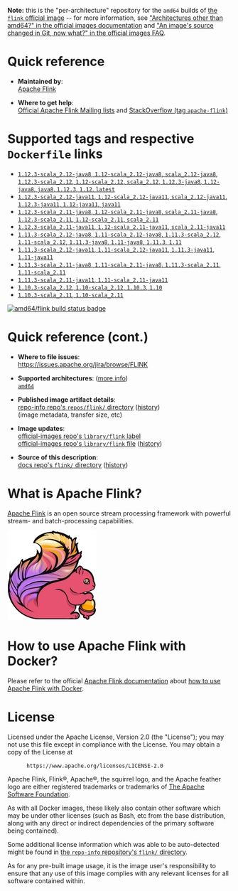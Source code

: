 <!--

********************************************************************************

WARNING:

    DO NOT EDIT "flink/README.md"

    IT IS AUTO-GENERATED

    (from the other files in "flink/" combined with a set of templates)

********************************************************************************

-->

**Note:** this is the "per-architecture" repository for the `amd64` builds of [the `flink` official image](https://hub.docker.com/_/flink) -- for more information, see ["Architectures other than amd64?" in the official images documentation](https://github.com/docker-library/official-images#architectures-other-than-amd64) and ["An image's source changed in Git, now what?" in the official images FAQ](https://github.com/docker-library/faq#an-images-source-changed-in-git-now-what).

# Quick reference

-	**Maintained by**:  
	[Apache Flink](https://flink.apache.org/community.html#people)

-	**Where to get help**:  
	[Official Apache Flink Mailing lists](https://flink.apache.org/community.html#mailing-lists) and [StackOverflow (tag `apache-flink`)](https://stackoverflow.com/questions/tagged/apache-flink)

# Supported tags and respective `Dockerfile` links

-	[`1.12.3-scala_2.12-java8`, `1.12-scala_2.12-java8`, `scala_2.12-java8`, `1.12.3-scala_2.12`, `1.12-scala_2.12`, `scala_2.12`, `1.12.3-java8`, `1.12-java8`, `java8`, `1.12.3`, `1.12`, `latest`](https://github.com/apache/flink-docker/blob/0b263ee3b95189836183f7469da897785cf2949e/1.12/scala_2.12-java8-debian/Dockerfile)
-	[`1.12.3-scala_2.12-java11`, `1.12-scala_2.12-java11`, `scala_2.12-java11`, `1.12.3-java11`, `1.12-java11`, `java11`](https://github.com/apache/flink-docker/blob/0b263ee3b95189836183f7469da897785cf2949e/1.12/scala_2.12-java11-debian/Dockerfile)
-	[`1.12.3-scala_2.11-java8`, `1.12-scala_2.11-java8`, `scala_2.11-java8`, `1.12.3-scala_2.11`, `1.12-scala_2.11`, `scala_2.11`](https://github.com/apache/flink-docker/blob/0b263ee3b95189836183f7469da897785cf2949e/1.12/scala_2.11-java8-debian/Dockerfile)
-	[`1.12.3-scala_2.11-java11`, `1.12-scala_2.11-java11`, `scala_2.11-java11`](https://github.com/apache/flink-docker/blob/0b263ee3b95189836183f7469da897785cf2949e/1.12/scala_2.11-java11-debian/Dockerfile)
-	[`1.11.3-scala_2.12-java8`, `1.11-scala_2.12-java8`, `1.11.3-scala_2.12`, `1.11-scala_2.12`, `1.11.3-java8`, `1.11-java8`, `1.11.3`, `1.11`](https://github.com/apache/flink-docker/blob/7035f03679b11352f2fdecd9f6a9bb0ec8bc2022/1.11/scala_2.12-java8-debian/Dockerfile)
-	[`1.11.3-scala_2.12-java11`, `1.11-scala_2.12-java11`, `1.11.3-java11`, `1.11-java11`](https://github.com/apache/flink-docker/blob/7035f03679b11352f2fdecd9f6a9bb0ec8bc2022/1.11/scala_2.12-java11-debian/Dockerfile)
-	[`1.11.3-scala_2.11-java8`, `1.11-scala_2.11-java8`, `1.11.3-scala_2.11`, `1.11-scala_2.11`](https://github.com/apache/flink-docker/blob/7035f03679b11352f2fdecd9f6a9bb0ec8bc2022/1.11/scala_2.11-java8-debian/Dockerfile)
-	[`1.11.3-scala_2.11-java11`, `1.11-scala_2.11-java11`](https://github.com/apache/flink-docker/blob/7035f03679b11352f2fdecd9f6a9bb0ec8bc2022/1.11/scala_2.11-java11-debian/Dockerfile)
-	[`1.10.3-scala_2.12`, `1.10-scala_2.12`, `1.10.3`, `1.10`](https://github.com/apache/flink-docker/blob/2a89b61a261f803f8785fd5dd882b7f50ec33fce/1.10/scala_2.12-debian/Dockerfile)
-	[`1.10.3-scala_2.11`, `1.10-scala_2.11`](https://github.com/apache/flink-docker/blob/2a89b61a261f803f8785fd5dd882b7f50ec33fce/1.10/scala_2.11-debian/Dockerfile)

[![amd64/flink build status badge](https://img.shields.io/jenkins/s/https/doi-janky.infosiftr.net/job/multiarch/job/amd64/job/flink.svg?label=amd64/flink%20%20build%20job)](https://doi-janky.infosiftr.net/job/multiarch/job/amd64/job/flink/)

# Quick reference (cont.)

-	**Where to file issues**:  
	https://issues.apache.org/jira/browse/FLINK

-	**Supported architectures**: ([more info](https://github.com/docker-library/official-images#architectures-other-than-amd64))  
	[`amd64`](https://hub.docker.com/r/amd64/flink/)

-	**Published image artifact details**:  
	[repo-info repo's `repos/flink/` directory](https://github.com/docker-library/repo-info/blob/master/repos/flink) ([history](https://github.com/docker-library/repo-info/commits/master/repos/flink))  
	(image metadata, transfer size, etc)

-	**Image updates**:  
	[official-images repo's `library/flink` label](https://github.com/docker-library/official-images/issues?q=label%3Alibrary%2Fflink)  
	[official-images repo's `library/flink` file](https://github.com/docker-library/official-images/blob/master/library/flink) ([history](https://github.com/docker-library/official-images/commits/master/library/flink))

-	**Source of this description**:  
	[docs repo's `flink/` directory](https://github.com/docker-library/docs/tree/master/flink) ([history](https://github.com/docker-library/docs/commits/master/flink))

# What is Apache Flink?

[Apache Flink](https://flink.apache.org/) is an open source stream processing framework with powerful stream- and batch-processing capabilities.

![logo](https://raw.githubusercontent.com/docker-library/docs/71398f44551617e3934a86b4b7a3c770ae093b59/flink/logo.png)

# How to use Apache Flink with Docker?

Please refer to the official [Apache Flink documentation](https://ci.apache.org/projects/flink/flink-docs-master/) about [how to use Apache Flink with Docker](https://ci.apache.org/projects/flink/flink-docs-master/ops/deployment/docker.html).

# License

Licensed under the Apache License, Version 2.0 (the "License"); you may not use this file except in compliance with the License. You may obtain a copy of the License at

	      https://www.apache.org/licenses/LICENSE-2.0

Apache Flink, Flink®, Apache®, the squirrel logo, and the Apache feather logo are either registered trademarks or trademarks of [The Apache Software Foundation](https://apache.org/).

As with all Docker images, these likely also contain other software which may be under other licenses (such as Bash, etc from the base distribution, along with any direct or indirect dependencies of the primary software being contained).

Some additional license information which was able to be auto-detected might be found in [the `repo-info` repository's `flink/` directory](https://github.com/docker-library/repo-info/tree/master/repos/flink).

As for any pre-built image usage, it is the image user's responsibility to ensure that any use of this image complies with any relevant licenses for all software contained within.

